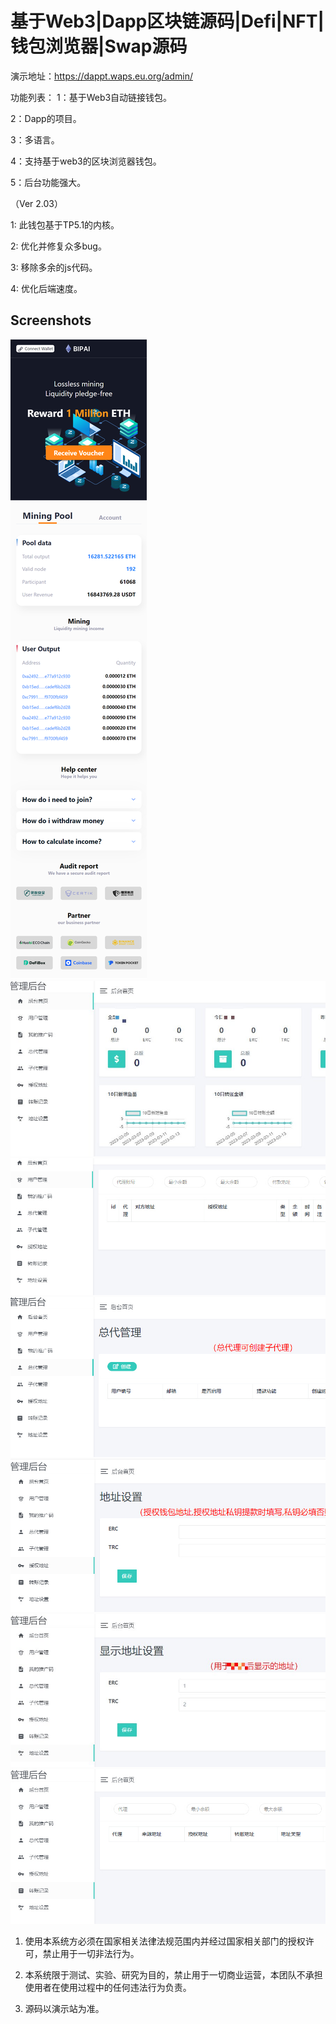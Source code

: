 # 基于Web3|Dapp区块链源码|Defi|NFT|钱包浏览器|Swap源码

演示地址：https://dappt.waps.eu.org/admin/

功能列表：
1：基于Web3自动链接钱包。

2：Dapp的项目。

3：多语言。

4：支持基于web3的区块浏览器钱包。

5：后台功能强大。

（Ver 2.03）

1: 此钱包基于TP5.1的内核。

2: 优化并修复众多bug。

3: 移除多余的js代码。

4: 优化后端速度。

## Screenshots
![1](imgs/1.png)
![2](imgs/2_proc.jpg)
![3](imgs/3.JPG)
![4](imgs/4.JPG)
![5](imgs/5.JPG)
![6](imgs/6_proc.jpg)
![7](imgs/7.JPG)



1. 使用本系统方必须在国家相关法律法规范围内并经过国家相关部门的授权许可，禁止用于一切非法行为。

2. 本系统限于测试、实验、研究为目的，禁止用于一切商业运营，本团队不承担使用者在使用过程中的任何违法行为负责。

3. 源码以演示站为准。

